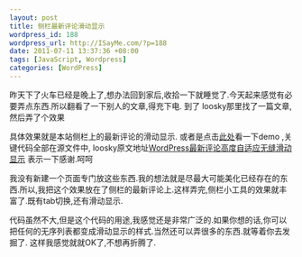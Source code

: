 ```yaml
--- 
layout: post
title: 侧栏最新评论滑动显示
wordpress_id: 188
wordpress_url: http://ISayMe.com/?p=188
date: 2011-07-11 13:37:36 +08:00
tags: [JavaScript, Wordpress]
categories: [WordPress]
---
```

昨天下了火车已经是晚上了,想办法回到家后,收拾一下就睡觉了.今天起来感觉有必要弄点东西.所以翻看了一下别人的文章,得充下电.
到了 loosky那里找了一篇文章,然后弄了个效果

具体效果就是本站侧栏上的最新评论的滑动显示.
或者是点击[此处](/demo/slider-comment/sidebar-slider-comment.html)看一下demo ,关键代码全部在源文件中,
loosky原文地址[WordPress最新评论高度自适应无缝滑动显示](http://loosky.net/?p=1871) 表示一下感谢.呵呵

我没有新建一个页面专门放这些东西.我的想法就是尽最大可能美化已经存在的东西.所以,我把这个效果放在了侧栏的最新评论上.这样弄完,侧栏小工具的效果就丰富了.既有tab切换,还有滑动显示.

代码虽然不大,但是这个代码的用途,我感觉还是非常广泛的.如果你想的话,你可以把任何的无序列表都变成滑动显示的样式.当然还可以弄很多的东西.就等着你去发掘了.
这样我感觉就就OK了,不想再折腾了.
